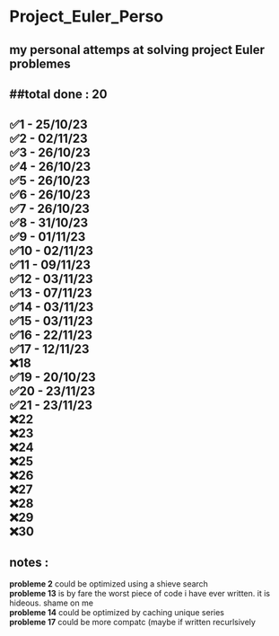 # Project_Euler_Perso
my personal attemps at solving project Euler problemes
---
##total done : 20
---

✅1 - 25/10/23  
✅2 - 02/11/23  
✅3 - 26/10/23  
✅4 - 26/10/23  
✅5 - 26/10/23  
✅6 - 26/10/23  
✅7 - 26/10/23  
✅8 - 31/10/23  
✅9 - 01/11/23  
✅10 - 02/11/23  
✅11 - 09/11/23  
✅12 - 03/11/23  
✅13 - 07/11/23  
✅14 - 03/11/23  
✅15 - 03/11/23  
✅16 - 22/11/23  
✅17 - 12/11/23  
❌18  
✅19 - 20/10/23  
✅20 - 23/11/23  
✅21 - 23/11/23  
❌22  
❌23  
❌24  
❌25  
❌26  
❌27  
❌28  
❌29  
❌30   
---
## notes :  
**probleme 2** could be optimized using a shieve search  
**probleme 13** is by fare the worst piece of code i have ever written. it is hideous. shame on me  
**probleme 14** could be optimized by caching unique series  
**probleme 17** could be more compatc (maybe if written recurlsively

